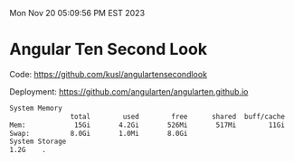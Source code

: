 Mon Nov 20 05:09:56 PM EST 2023

# Angular Ten Second Look

Code: https://github.com/kusl/angulartensecondlook

Deployment: https://github.com/angularten/angularten.github.io

```bash
System Memory
               total        used        free      shared  buff/cache   available
Mem:            15Gi       4.2Gi       526Mi       517Mi        11Gi        11Gi
Swap:          8.0Gi       1.0Mi       8.0Gi
System Storage
1.2G	.
```
